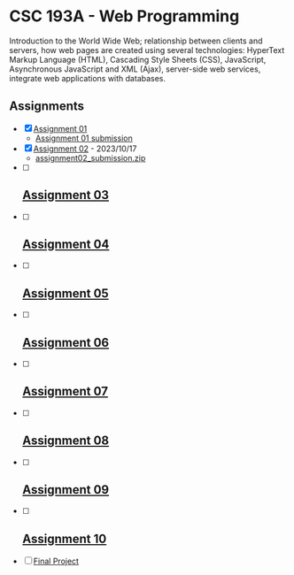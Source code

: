 # CSC 193A - Web Programming

Introduction to the World Wide Web; relationship between clients and servers, how web pages are created using several technologies: HyperText Markup Language (HTML), Cascading Style Sheets (CSS), JavaScript, Asynchronous JavaScript and XML (Ajax), server-side web services, integrate web applications with databases.

## Assignments

- [x] [Assignment 01](01-intro-week/assignment_prompt_01.md)
  - [Assignment 01 submission](01-intro-week/assignment_01_submission.png)
- [x] [Assignment 02](02-css/assignment_02_prompt.pdf) - 2023/10/17
  - [assignment02_submission.zip](02-css/assigment02_submission.zip)
- [ ] [Assignment 03](03-html-css-questions/assignment_03_prompt.pdf)
  -
- [ ] [Assignment 04](04-javascript/assignment_04_prompt.pdf)
  -
- [ ] [Assignment 05](05-asunc-promises-fetch/assignment_05_prompt.pdf)
  -
- [ ] [Assignment 06](06-ajax/assignment_06_prompt.pdf)
  -
- [ ] [Assignment 07](07-node-js/assignment_07_prompt.pdf)
  -
- [ ] [Assignment 08](08-node-js-database/assignment_08_prompt.pdf)
  -
- [ ] [Assignment 09](09-local-storage/assignment_09_prompt.pdf)
  -
- [ ] [Assignment 10](10-chrome-extensions/assignment_10_prompt.pdf)
  -
- [ ] [Final Project](final-project/final_project_prompt.pdf)
